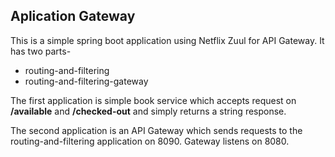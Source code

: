 ## Aplication Gateway

This is a simple spring boot application using Netflix Zuul for API Gateway.
It has two parts-
* routing-and-filtering
* routing-and-filtering-gateway

The first application is simple book service which accepts request on **/available** and **/checked-out** and simply returns a string response.

The second application is an API Gateway which sends requests to the routing-and-filtering application on 8090.
Gateway listens on 8080.